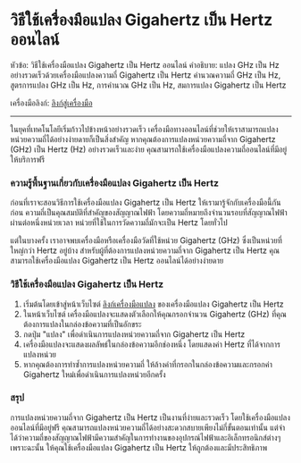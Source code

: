 วิธีใช้เครื่องมือแปลง Gigahertz เป็น Hertz ออนไลน์
==================================================

หัวข้อ: วิธีใช้เครื่องมือแปลง Gigahertz เป็น Hertz ออนไลน์ คำอธิบาย: แปลง GHz เป็น Hz อย่างรวดเร็วด้วยเครื่องมือแปลงความถี่ Gigahertz เป็น Hertz คำนวณความถี่ GHz เป็น Hz, สูตรการแปลง GHz เป็น Hz, การคำนวณ GHz เป็น Hz, สมการแปลง Gigahertz เป็น Hertz

เครื่องมือลิงก์: [ลิงก์สู่เครื่องมือ](https://www.onlinecalculatorsfree.com/th/convert/gigahertz-to-hertz.html)

---

ในยุคที่เทคโนโลยีเริ่มก้าวไปข้างหน้าอย่างรวดเร็ว เครื่องมือทางออนไลน์ที่ช่วยให้เราสามารถแปลงหน่วยความถี่ได้อย่างง่ายดายก็เป็นสิ่งสำคัญ หากคุณต้องการแปลงหน่วยความถี่จาก Gigahertz (GHz) เป็น Hertz (Hz) อย่างรวดเร็วและง่าย คุณสามารถใช้เครื่องมือแปลงความถี่ออนไลน์ที่มีอยู่ให้บริการฟรี

### ความรู้พื้นฐานเกี่ยวกับเครื่องมือแปลง Gigahertz เป็น Hertz

ก่อนที่เราจะสอนวิธีการใช้เครื่องมือแปลง Gigahertz เป็น Hertz ให้เรามารู้จักกับเครื่องมือนี้กันก่อน ความถี่เป็นคุณสมบัติที่สำคัญของสัญญาณไฟฟ้า โดยความถี่หมายถึงจำนวนรอบที่สัญญาณไฟฟ้าผ่านต่อหนึ่งหน่วยเวลา หน่วยที่ใช้ในการวัดความถี่มักจะเป็น Hertz โดยทั่วไป

แต่ในบางครั้ง เราอาจพบเครื่องมือหรือเครื่องมือวัดที่ใช้หน่วย Gigahertz (GHz) ซึ่งเป็นหน่วยที่ใหญ่กว่า Hertz อยู่บ้าง สำหรับผู้ที่ต้องการแปลงหน่วยความถี่จาก Gigahertz เป็น Hertz คุณสามารถใช้เครื่องมือแปลง Gigahertz เป็น Hertz ออนไลน์ได้อย่างง่ายดาย

### วิธีใช้เครื่องมือแปลง Gigahertz เป็น Hertz

1. เริ่มต้นโดยเข้าสู่หน้าเว็บไซต์ [ลิงก์เครื่องมือแปลง](https://www.onlinecalculatorsfree.com/th/convert/gigahertz-to-hertz.html) ของเครื่องมือแปลง Gigahertz เป็น Hertz
2. ในหน้าเว็บไซต์ เครื่องมือแปลงจะแสดงตัวเลือกให้คุณกรอกจำนวน Gigahertz (GHz) ที่คุณต้องการแปลงในกล่องข้อความที่เป็นอักขระ
3. กดปุ่ม "แปลง" เพื่อดำเนินการแปลงหน่วยความถี่จาก Gigahertz เป็น Hertz
4. เครื่องมือแปลงจะแสดงผลลัพธ์ในกล่องข้อความอีกช่องหนึ่ง โดยแสดงค่า Hertz ที่ได้จากการแปลงหน่วย
5. หากคุณต้องการทำซ้ำการแปลงหน่วยความถี่ ให้ล้างค่าที่กรอกในกล่องข้อความและกรอกค่า Gigahertz ใหม่เพื่อดำเนินการแปลงหน่วยอีกครั้ง

### สรุป

การแปลงหน่วยความถี่จาก Gigahertz เป็น Hertz เป็นงานที่ง่ายและรวดเร็ว โดยใช้เครื่องมือแปลงออนไลน์ที่มีอยู่ฟรี คุณสามารถแปลงหน่วยความถี่ได้อย่างสะดวกสบายเพียงไม่กี่ขั้นตอนเท่านั้น แต่จำได้ว่าความถี่ของสัญญาณไฟฟ้ามีความสำคัญในการทำงานของอุปกรณ์ไฟฟ้าและอิเล็กทรอนิกส์ต่างๆ เพราะฉะนั้น ให้คุณใช้เครื่องมือแปลง Gigahertz เป็น Hertz ให้ถูกต้องและมีประสิทธิภาพ